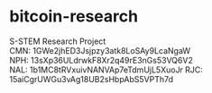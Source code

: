 bitcoin-research
================

S-STEM Research Project  
CMN: 1GWe2jhED3Jsjpzy3atk8LoSAy9LcaNgaW  
NPH: 13sXp36ULdrwkF8Xr2q49rE3nGs53VQ6V2  
NAL: 1b1MC8tRVxuivNANVAp7eTdmUjL5XuoJr
RJC: 15aiCgrUWGu3vAg18UB2sHbpAbS5VPTh7d  
